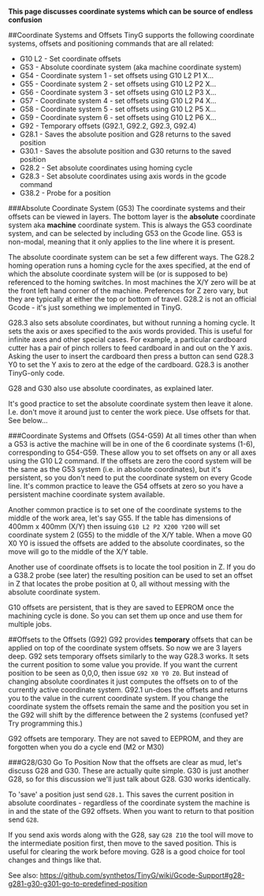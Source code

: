 **This page discusses coordinate systems which can be source of endless confusion**

##Coordinate Systems and Offsets
TinyG supports the following coordinate systems, offsets and positioning commands that are all related:

* G10 L2 - Set coordinate offsets 
* G53 - Absolute coordinate system (aka machine coordinate system)
* G54 - Coordinate system 1 - set offsets using G10 L2 P1 X...
* G55 - Coordinate system 2 - set offsets using G10 L2 P2 X...
* G56 - Coordinate system 3 - set offsets using G10 L2 P3 X...
* G57 - Coordinate system 4 - set offsets using G10 L2 P4 X...
* G58 - Coordinate system 5 - set offsets using G10 L2 P5 X...
* G59 - Coordinate system 6 - set offsets using G10 L2 P6 X...
* G92 - Temporary offsets (G92.1, G92.2, G92.3, G92.4)
* G28.1 - Saves the absolute position and G28 returns to the saved position
* G30.1 - Saves the absolute position and G30 returns to the saved position
* G28.2 - Set absolute coordinates using homing cycle
* G28.3 - Set absolute coordinates using axis words in the gcode command
* G38.2 - Probe for a position

###Absolute Coordinate System (G53)
The coordinate systems and their offsets can be viewed in layers. The bottom layer is the **absolute** coordinate system aka **machine** coordinate system. This is always the G53 coordinate system, and can be selected by including G53 on the Gcode line. G53 is non-modal, meaning that it only applies to the line where it is present.

The absolute coordinate system can be set a few different ways. The G28.2 homing operation runs a homing cycle for the axes specified, at the end of which the absolute coordinate system will be (or is supposed to be) referenced to the homing switches. In most machines the X/Y zero will be at the front left hand corner of the machine. Preferences for Z zero vary, but they are typically at either the top or bottom of travel. G28.2 is not an official Gcode - it's just something we implemented in TinyG.

G28.3 also sets absolute coordinates, but without running a homing cycle. It sets the axis or axes specified to the axis words provided. This is useful for infinite axes and other special cases. For example, a particular cardboard cutter has a pair of pinch rollers to feed cardboard in and out on the Y axis. Asking the user to insert the cardboard then press a button can send G28.3 Y0 to set the Y axis to zero at the edge of the cardboard. G28.3 is another TinyG-only code.

G28 and G30 also use absolute coordinates, as explained later.

It's good practice to set the absolute coordinate system then leave it alone. I.e. don't move it around just to center the work piece. Use offsets for that. See below...

###Coordinate Systems and Offsets (G54-G59)
At all times other than when a G53 is active the machine will be in one of the 6 coordinate systems (1-6), corresponding to G54-G59. These allow you to set offsets on any or all axes using the G10 L2 command. If the offsets are zero the coord system will be the same as the G53 system (i.e. in absolute coordinates), but it's persistent, so you don't need to put the coordinate system on every Gcode line. It's common practice to leave the G54 offsets at zero so you have a persistent machine coordinate system available.

Another common practice is to set one of the coordinate systems to the middle of the work area, let's say G55. If the table has dimensions of 400mm x 400mm (X/Y) then issuing `G10 L2 P2 X200 Y200` will set coordinate system 2 (G55) to the middle of the X/Y table. When a move G0 X0 Y0 is issued the offsets are added to the absolute coordinates, so the move will go to the middle of the X/Y table.

Another use of coordinate offsets is to locate the tool position in Z. If you do a G38.2 probe (see later) the resulting position can be used to set an offset in Z that locates the probe position at 0, all without messing with the absolute coordinate system.

G10 offsets are persistent, that is they are saved to EEPROM once the machining cycle is done. So you can set them up once and use them for multiple jobs.

##Offsets to the Offsets (G92)
G92 provides **temporary** offsets that can be applied on top of the coordinate system offsets. So now we are 3 layers deep. G92 sets temporary offsets similarly to the way G28.3 works. It sets the current position to some value you provide. If you want the current position to be seen as 0,0,0, then issue `G92 X0 Y0 Z0`. But instead of changing absolute coordinates it just computes the offsets on to of the currently active coordinate system. G92.1 un-does the offsets and returns you to the value in the current coordinate system. If you change the coordinate system the offsets remain the same and the position you set in the G92 will shift by the difference between the 2 systems (confused yet? Try programming this.)

G92 offsets are temporary. They are not saved to EEPROM, and they are forgotten when you do a cycle end (M2 or M30)

###G28/G30 Go To Position
Now that the offsets are clear as mud, let's discuss G28 and G30. These are actually quite simple. G30 is just another G28, so for this discussion we'll just talk about G28. G30 works identically.

To 'save' a position just send `G28.1`. This saves the current position in absolute coordinates - regardless of the coordinate system the machine is in and the state of the G92 offsets. When you want to return to that position send `G28`. 

If you send axis words along with the G28, say `G28 Z10` the tool will move to the intermediate position first, then move to the saved position. This is useful for clearing the work before moving. G28 is a good choice for tool changes and things like that.

See also: https://github.com/synthetos/TinyG/wiki/Gcode-Support#g28-g281-g30-g301-go-to-predefined-position
